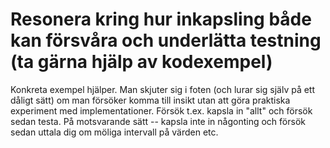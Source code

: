# Resonera kring hur inkapsling både kan försvåra och underlätta testning (ta gärna hjälp av kodexempel)

Konkreta exempel hjälper. Man skjuter sig i foten (och lurar sig
själv på ett dåligt sätt) om man försöker komma till insikt utan
att göra praktiska experiment med implementationer. Försök t.ex.
kapsla in "allt" och försök sedan testa. På motsvarande sätt --
kapsla inte in någonting och försök sedan uttala dig om möliga
intervall på värden etc.



